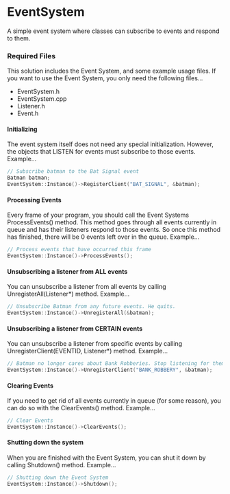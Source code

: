 # EventSystem
A simple event system where classes can subscribe to events and respond to them.

### Required Files
This solution includes the Event System, and some example usage files. If you want to use the Event System, you only need the following files...  
* EventSystem.h  
* EventSystem.cpp  
* Listener.h  
* Event.h  

#### Initializing
The event system itself does not need any special initialization. However, the objects that LISTEN for events must subscribe to those events. Example...  

```cpp
// Subscribe batman to the Bat Signal event  
Batman batman;  
EventSystem::Instance()->RegisterClient("BAT_SIGNAL", &batman);  
```

#### Processing Events
Every frame of your program, you should call the Event Systems ProcessEvents() method. This method goes through all events currently in queue and has their listeners respond to those events. So once this method has finished, there will be 0 events left over in the queue. Example...  

```cpp
// Process events that have occurred this frame  
EventSystem::Instance()->ProcessEvents();  
```

#### Unsubscribing a listener from ALL events
You can unsubscribe a listener from all events by calling UnregisterAll(Listener*) method. Example...  

```cpp
// Unsubscribe Batman from any future events. He quits.  
EventSystem::Instance()->UnregisterAll(&batman);  
```

#### Unsubscribing a listener from CERTAIN events
You can unsubscribe a listener from specific events by calling UnregisterClient(EVENTID, Listener*) method. Example...  

```cpp
// Batman no longer cares about Bank Robberies. Stop listening for them.  
EventSystem::Instance()->UnregisterClient("BANK_ROBBERY", &batman);  
```

#### Clearing Events
If you need to get rid of all events currently in queue (for some reason), you can do so with the ClearEvents() method. Example...  

```cpp
// Clear Events  
EventSystem::Instance()->ClearEvents();  
```

#### Shutting down the system
When you are finished with the Event System, you can shut it down by calling Shutdown() method. Example...  

```cpp
// Shutting down the Event System  
EventSystem::Instance()->Shutdown();  
```
